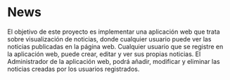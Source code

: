 # News
El objetivo de este proyecto es implementar una aplicación web que trata sobre visualización de noticias, donde cualquier usuario puede ver las noticias publicadas en la página web. Cualquier usuario que se registre en la aplicación web, puede crear, editar y ver sus propias noticias. El Administrador de la aplicación web, podrá añadir, modificar y eliminar las noticias creadas por los usuarios registrados.
